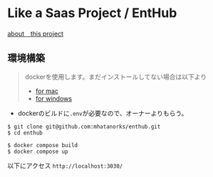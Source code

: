# Like a Saas Project / EntHub
[about　this project](https://github.com/mhatanorks/enthub/wiki)
## 環境構築
> dockerを使用します。まだインストールしてない場合は以下より
> - [for mac](https://docs.docker.com/desktop/install/mac-install/)
> - [for windows](https://docs.docker.com/desktop/install/mac-install/)

- dockerのビルドに`.env`が必要なので、オーナーよりもらう。
```
$ git clone git@github.com:mhatanorks/enthub.git
$ cd enthub

$ docker compose build
$ docker compose up
```
以下にアクセス
`http://localhost:3030/`
